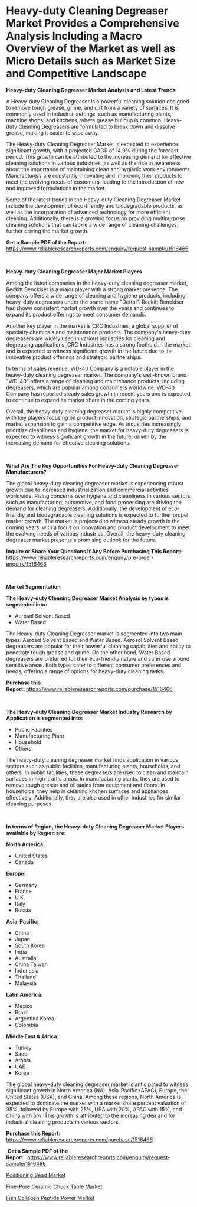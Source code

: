 <p><h1>Heavy-duty Cleaning Degreaser Market Provides a Comprehensive Analysis Including a Macro Overview of the Market as well as Micro Details such as Market Size and Competitive Landscape</h1></p><p><strong>Heavy-duty Cleaning Degreaser Market Analysis and Latest Trends</strong></p>
<p><p>A Heavy-duty Cleaning Degreaser is a powerful cleaning solution designed to remove tough grease, grime, and dirt from a variety of surfaces. It is commonly used in industrial settings, such as manufacturing plants, machine shops, and kitchens, where grease buildup is common. Heavy-duty Cleaning Degreasers are formulated to break down and dissolve grease, making it easier to wipe away.</p><p>The Heavy-duty Cleaning Degreaser Market is expected to experience significant growth, with a projected CAGR of 14.9% during the forecast period. This growth can be attributed to the increasing demand for effective cleaning solutions in various industries, as well as the rise in awareness about the importance of maintaining clean and hygienic work environments. Manufacturers are constantly innovating and improving their products to meet the evolving needs of customers, leading to the introduction of new and improved formulations in the market.</p><p>Some of the latest trends in the Heavy-duty Cleaning Degreaser Market include the development of eco-friendly and biodegradable products, as well as the incorporation of advanced technology for more efficient cleaning. Additionally, there is a growing focus on providing multipurpose cleaning solutions that can tackle a wide range of cleaning challenges, further driving the market growth.</p></p>
<p><strong>Get a Sample PDF of the Report:&nbsp;</strong> <a href="https://www.reliableresearchreports.com/enquiry/request-sample/1516466">https://www.reliableresearchreports.com/enquiry/request-sample/1516466</a></p>
<p>&nbsp;</p>
<p><strong>Heavy-duty Cleaning Degreaser Major Market Players</strong></p>
<p><p>Among the listed companies in the heavy-duty cleaning degreaser market, Reckitt Benckiser is a major player with a strong market presence. The company offers a wide range of cleaning and hygiene products, including heavy-duty degreasers under the brand name "Dettol". Reckitt Benckiser has shown consistent market growth over the years and continues to expand its product offerings to meet consumer demands.</p><p>Another key player in the market is CRC Industries, a global supplier of specialty chemicals and maintenance products. The company's heavy-duty degreasers are widely used in various industries for cleaning and degreasing applications. CRC Industries has a strong foothold in the market and is expected to witness significant growth in the future due to its innovative product offerings and strategic partnerships.</p><p>In terms of sales revenue, WD-40 Company is a notable player in the heavy-duty cleaning degreaser market. The company's well-known brand "WD-40" offers a range of cleaning and maintenance products, including degreasers, which are popular among consumers worldwide. WD-40 Company has reported steady sales growth in recent years and is expected to continue to expand its market share in the coming years.</p><p>Overall, the heavy-duty cleaning degreaser market is highly competitive, with key players focusing on product innovation, strategic partnerships, and market expansion to gain a competitive edge. As industries increasingly prioritize cleanliness and hygiene, the market for heavy-duty degreasers is expected to witness significant growth in the future, driven by the increasing demand for effective cleaning solutions.</p></p>
<p>&nbsp;</p>
<p><strong>What Are The Key Opportunities For Heavy-duty Cleaning Degreaser Manufacturers?</strong></p>
<p><p>The global heavy-duty cleaning degreaser market is experiencing robust growth due to increased industrialization and commercial activities worldwide. Rising concerns over hygiene and cleanliness in various sectors such as manufacturing, automotive, and food processing are driving the demand for cleaning degreasers. Additionally, the development of eco-friendly and biodegradable cleaning solutions is expected to further propel market growth. The market is projected to witness steady growth in the coming years, with a focus on innovation and product development to meet the evolving needs of various industries. Overall, the heavy-duty cleaning degreaser market presents a promising outlook for the future.</p></p>
<p><strong>Inquire or Share Your Questions If Any Before Purchasing This Report:</strong> <a href="https://www.reliableresearchreports.com/enquiry/pre-order-enquiry/1516466">https://www.reliableresearchreports.com/enquiry/pre-order-enquiry/1516466</a></p>
<p>&nbsp;</p>
<p><strong>Market Segmentation</strong></p>
<p><strong>The Heavy-duty Cleaning Degreaser Market Analysis by types is segmented into:</strong></p>
<p><ul><li>Aerosol Solvent Based</li><li>Water Based</li></ul></p>
<p><p>The Heavy-duty Cleaning Degreaser market is segmented into two main types: Aerosol Solvent Based and Water Based. Aerosol Solvent Based degreasers are popular for their powerful cleaning capabilities and ability to penetrate tough grease and grime. On the other hand, Water Based degreasers are preferred for their eco-friendly nature and safer use around sensitive areas. Both types cater to different consumer preferences and needs, offering a range of options for heavy-duty cleaning tasks.</p></p>
<p><strong>Purchase this Report:&nbsp;</strong><a href="https://www.reliableresearchreports.com/purchase/1516466">https://www.reliableresearchreports.com/purchase/1516466</a></p>
<p>&nbsp;</p>
<p><strong>The Heavy-duty Cleaning Degreaser Market Industry Research by Application is segmented into:</strong></p>
<p><ul><li>Public Facilities</li><li>Manufacturing Plant</li><li>Household</li><li>Others</li></ul></p>
<p><p>The heavy-duty cleaning degreaser market finds application in various sectors such as public facilities, manufacturing plants, households, and others. In public facilities, these degreasers are used to clean and maintain surfaces in high-traffic areas. In manufacturing plants, they are used to remove tough grease and oil stains from equipment and floors. In households, they help in cleaning kitchen surfaces and appliances effectively. Additionally, they are also used in other industries for similar cleaning purposes.</p></p>
<p>&nbsp;</p>
<p><strong>In terms of Region, the Heavy-duty Cleaning Degreaser Market Players available by Region are:</strong></p>
<p>
    <p> <strong> North America: </strong>
        <ul>
            <li>United States</li>
            <li>Canada</li>
        </ul>
        </p> 
    <p> <strong> Europe: </strong>
        <ul>
            <li>Germany</li>
            <li>France</li>
            <li>U.K.</li>
            <li>Italy</li>
            <li>Russia</li>
        </ul>
        </p> 
    <p> <strong> Asia-Pacific: </strong>
        <ul>
            <li>China</li>
            <li>Japan</li>
            <li>South Korea</li>
            <li>India</li>
            <li>Australia</li>
            <li>China Taiwan</li>
            <li>Indonesia</li>
            <li>Thailand</li>
            <li>Malaysia</li>
        </ul>
        </p> 
    <p> <strong> Latin America: </strong>
        <ul>
            <li>Mexico</li>
            <li>Brazil</li>
            <li>Argentina Korea</li>
            <li>Colombia</li>
        </ul>
        </p> 
    <p> <strong> Middle East & Africa: </strong>
        <ul>
            <li>Turkey</li>
            <li>Saudi</li>
            <li>Arabia</li>
            <li>UAE</li>
            <li>Korea</li>
        </ul>
    </p>
    </p>
<p><p>The global heavy-duty cleaning degreaser market is anticipated to witness significant growth in North America (NA), Asia-Pacific (APAC), Europe, the United States (USA), and China. Among these regions, North America is expected to dominate the market with a market share percent valuation of 35%, followed by Europe with 25%, USA with 20%, APAC with 15%, and China with 5%. This growth is attributed to the increasing demand for industrial cleaning products in various sectors.</p></p>
<p><strong>Purchase this Report: </strong><a href="https://www.reliableresearchreports.com/purchase/1516466">https://www.reliableresearchreports.com/purchase/1516466</a></p>
<p>&nbsp;<strong>Get a Sample PDF of the Report:&nbsp;&nbsp;</strong><a href="https://www.reliableresearchreports.com/enquiry/request-sample/1516466">https://www.reliableresearchreports.com/enquiry/request-sample/1516466</a></p>
<p><strong></strong></p>
<p><p><a href="https://view.publitas.com/reportprime-1/positioning-bead-market-with-the-goal-of-estimating-the-market-size-and-future-growth-potential-of-various-market-segments-based-on-component-applications-end-user-and-region/">Positioning Bead Market</a></p><p><a href="https://view.publitas.com/reportprime-1/fine-pore-ceramic-chuck-table-market-size-market-share-and-global-market-analysis-report-2024-2031/">Fine-Pore Ceramic Chuck Table Market</a></p><p><a href="https://view.publitas.com/reportprime-1/fish-collagen-peptide-power-market-challenges-opportunities-and-growth-drivers-and-major-market-players-forecasted-for-period-from-2024-2031/">Fish Collagen Peptide Power Market</a></p></p>